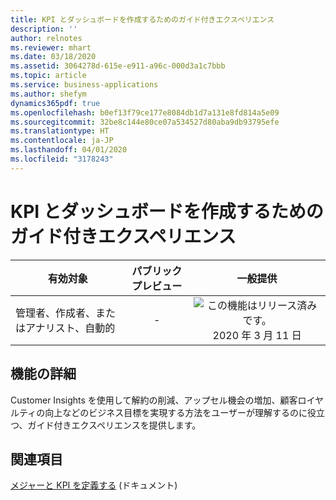 ```yaml
---
title: KPI とダッシュボードを作成するためのガイド付きエクスペリエンス
description: ''
author: relnotes
ms.reviewer: mhart
ms.date: 03/18/2020
ms.assetid: 3064278d-615e-e911-a96c-000d3a1c7bbb
ms.topic: article
ms.service: business-applications
ms.author: shefym
dynamics365pdf: true
ms.openlocfilehash: b0ef13f79ce177e8084db1d7a131e8fd814a5e09
ms.sourcegitcommit: 32be8c144e80ce07a534527d80aba9db93795efe
ms.translationtype: HT
ms.contentlocale: ja-JP
ms.lasthandoff: 04/01/2020
ms.locfileid: "3178243"
---
```

# <a name="guided-experience-to-create-kpis-and-dashboards"></a>KPI とダッシュボードを作成するためのガイド付きエクスペリエンス


| 有効対象    |  パブリック プレビュー | 一般提供 | 
| ---------- | :----------: |:----------: |
|管理者、作成者、またはアナリスト、自動的|-| ![この機能はリリース済みです。](/dynamics365-release-plan/media/green-checkmark.png "この機能はリリース済みです。") 2020 年 3 月 11 日|






## <a name="feature-details"></a>機能の詳細
<!--feature detail start -->
Customer Insights を使用して解約の削減、アップセル機会の増加、顧客ロイヤルティの向上などのビジネス目標を実現する方法をユーザーが理解するのに役立つ、ガイド付きエクスペリエンスを提供します。 
<!--feature detail end -->










## <a name="see-also"></a>関連項目

[メジャーと KPI を定義する](https://docs.microsoft.com/dynamics365/ai/customer-insights/pm-measures) (ドキュメント)
